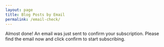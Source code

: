 ```yaml
---
layout: page
title: Blog Posts by Email
permalink: /email-check/
---
```


Almost done! An email was just sent to confirm your subscription. Please find the email now and click confirm to start subscribing.